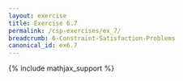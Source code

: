 ```yaml
---
layout: exercise
title: Exercise 6.7
permalink: /csp-exercises/ex_7/
breadcrumb: 6-Constraint-Satisfaction-Problems
canonical_id: ex6.7
---
```


{% include mathjax_support %}

